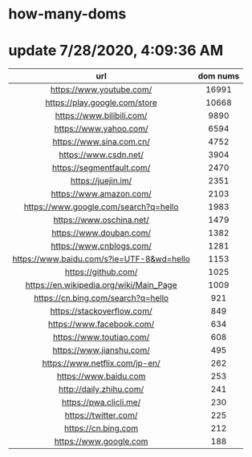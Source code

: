 # how-many-doms

# update 7/28/2020, 4:09:36 AM

url | dom nums
:-: | :-:
https://www.youtube.com/ | 16991
https://play.google.com/store | 10668
https://www.bilibili.com/ | 9890
https://www.yahoo.com/ | 6594
https://www.sina.com.cn/ | 4752
https://www.csdn.net/ | 3904
https://segmentfault.com/ | 2470
https://juejin.im/ | 2351
https://www.amazon.com/ | 2103
https://www.google.com/search?q=hello | 1983
https://www.oschina.net/ | 1479
https://www.douban.com/ | 1382
https://www.cnblogs.com/ | 1281
https://www.baidu.com/s?ie=UTF-8&wd=hello | 1153
https://github.com/ | 1025
https://en.wikipedia.org/wiki/Main_Page | 1009
https://cn.bing.com/search?q=hello | 921
https://stackoverflow.com/ | 849
https://www.facebook.com/ | 634
https://www.toutiao.com/ | 608
https://www.jianshu.com/ | 495
https://www.netflix.com/jp-en/ | 262
https://www.baidu.com | 253
http://daily.zhihu.com/ | 241
https://pwa.clicli.me/ | 230
https://twitter.com/ | 225
https://cn.bing.com | 212
https://www.google.com | 188
